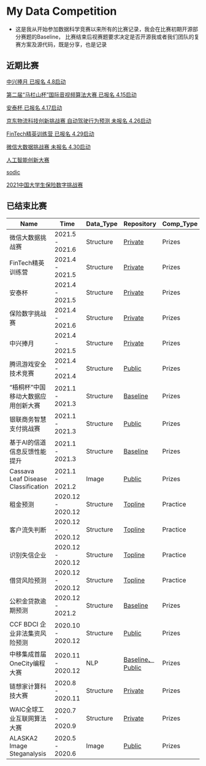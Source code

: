 # My Data Competition

* 这是我从开始参加数据科学竞赛以来所有的比赛记录，我会在比赛初期开源部分赛题的Baseline， 比赛结束后视赛题要求决定是否开源我或者我们团队的复赛方案及源代码，既是分享，也是记录

## 近期比赛


[中兴捧月 已报名 4.8启动](https://www.nowcoder.com/activity/challenge2021/1)

[第二届“马栏山杯”国际音视频算法大赛 已报名 4.15启动](https://challenge.ai.mgtv.com/contest/detail/7)

[安泰杯 已报名 4.17启动](https://tianchi.aliyun.com/competition/entrance/531879/rankingList)

[京东物流科技创新挑战赛 自动驾驶行为预测 未报名 4.26启动](https://jdata.jd.com/html/detail.html?id=13)

[FinTech精英训练营 已报名 4.29启动](https://career.cloud.cmbchina.com/index.html#fintech)

[微信大数据挑战赛 未报名 4.30启动](https://algo.weixin.qq.com/)

[人工智能创新大赛](http://ailab.aiwin.org.cn/competitions/52#results)

[sodic](https://www.sodic.com.cn/)

[2021中国大学生保险数字挑战赛](https://www.heywhale.com/home/competition/607d279965852e0017ab9575/content)


## 已结束比赛
| Name                       | Time             | Data_Type      | Repository                                          | Comp_Type | Team_Type | Ranking |
| -------------------------- | ---------------- | --------- | --------------------------------------------------- | ------- | ------- |------- |
| 微信大数据挑战赛              | 2021.5 - 2021.6 | Structure | [Private]()                                    |   Prizes   | Team |  |
| FinTech精英训练营              | 2021.4 - 2021.5 | Structure | [Private]()                                    |   Prizes   | Solo |  |
| 安泰杯              | 2021.4 - 2021.5 | Structure | [Private]()                                    |   Prizes   | Solo |  |
| 保险数字挑战赛              | 2021.4 - 2021.6 | Structure | [Private]()                                    |   Prizes   | Solo | |
| 中兴捧月              | 2021.4 - 2021.5 | Structure | [Private]()                                    |   Prizes   | Solo |  |
| 腾讯游戏安全技术竞赛              | 2021.4 - 2021.4 | Structure | [Public](https://github.com/librauee/gslab2021)                                    |   Prizes   | Solo | 4 |
| “梧桐杯”中国移动大数据应用创新大赛              | 2021.1 - 2021.3 | Structure | [Baseline](https://github.com/librauee/Wutong/tree/master)                                    |   Prizes   | Team | 7 / 475 |
| 银联商务智慧支付挑战赛              | 2021.1 - 2021.3 | Structure | [Public](https://github.com/librauee/YLSW)                                    |   Prizes   | Solo | 2 |
| 基于AI的信道信息反馈性能提升      | 2021.1 - 2021.3 | Structure | [Baseline]()                                    |   Prizes   | Team | 13 / 1175  |
| Cassava Leaf Disease Classification      | 2021.1 - 2021.2 | Image | [Public](https://github.com/librauee/cassava/tree/master)                                    |   Prizes   |  Solo | 53 / 3900 🥈|
| 租金预测      | 2020.12 - 2020.12 | Structure | [Topline](https://github.com/librauee/PracticeCompetition/tree/master/rental_predict)                                    |   Practice   |  Solo | 2 / 634 |
| 客户流失判断      | 2020.12 - 2020.12 | Structure | [Topline](https://github.com/librauee/PracticeCompetition/tree/master/customer_churn_judgement)                                    |   Practice   |   Solo |1 / 230 |
| 识别失信企业      | 2020.12 - 2020.12 | Structure | [Topline](https://github.com/librauee/PracticeCompetition/tree/master/dishonest_enterprise)                                    |   Practice   |  Solo | 2 / 305 |
| 借贷风险预测      | 2020.12 - 2020.12 | Structure | [Topline](https://github.com/librauee/PracticeCompetition/tree/master/loan_risk_forecast)                                    |   Practice   |   Solo |1 / 273 |
| 公积金贷款逾期预测      | 2020.12 - 2021.2 | Structure | [Baseline](https://github.com/librauee/GJJDKYC)                                    |   Prizes   |  Solo | |
| CCF BDCI 企业非法集资风险预测      | 2020.10 - 2020.12 | Structure | [Public](https://github.com/librauee/CCFBDCI2020)                                    |   Prizes   | Team | 11 / 4210    |
| 中移集成首届OneCity编程大赛         | 2020.11 - 2020.12 | NLP | [Baseline、Public](https://github.com/librauee/OneCity) |    Prizes | Solo | 15 / 663   |
| 链想家计算科技大赛         | 2020.8 - 2020.11 | Structure | [Private](https://github.com/librauee/2020MOOCCube) |   Prizes  | Team | 1 / 630    |
| WAIC全球工业互联网算法大赛 | 2020.7 - 2020.9  | Structure | [Private](https://github.com/librauee/WAIC2020)     |    Prizes | Solo | 3 / 200+     |
| ALASKA2 Image Steganalysis | 2020.5 - 2020.6  | Image     | [Public](https://github.com/librauee/ALASKA2)     |   Prizes  | Solo | 702     |

